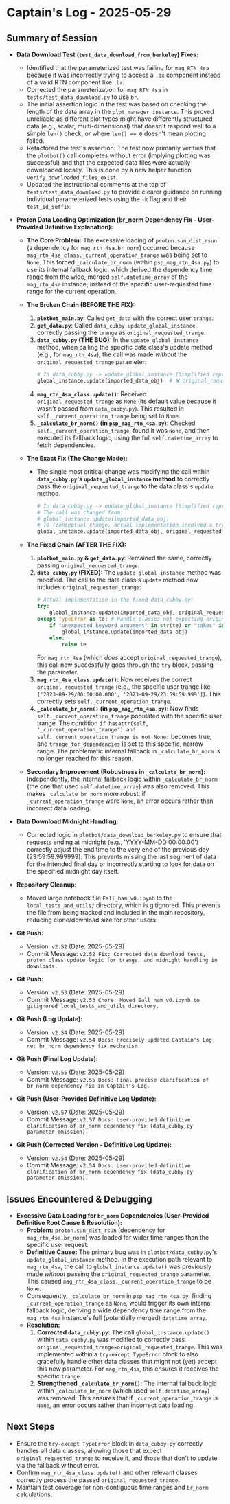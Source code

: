 # Captain's Log - 2025-05-29

## Summary of Session

- **Data Download Test (`test_data_download_from_berkeley`) Fixes:**
    - Identified that the parameterized test was failing for `mag_RTN_4sa` because it was incorrectly trying to access a `.bx` component instead of a valid RTN component like `.br`.
    - Corrected the parameterization for `mag_RTN_4sa` in `tests/test_data_download.py` to use `br`.
    - The initial assertion logic in the test was based on checking the length of the data array in the `plot_manager_instance`. This proved unreliable as different plot types might have differently structured data (e.g., scalar, multi-dimensional) that doesn't respond well to a simple `len()` check, or where `len() == 0` doesn't mean plotting failed.
    - Refactored the test's assertion: The test now primarily verifies that the `plotbot()` call completes without error (implying plotting was successful) and that the expected data files were actually downloaded locally. This is done by a new helper function `verify_downloaded_files_exist`.
    - Updated the instructional comments at the top of `tests/test_data_download.py` to provide clearer guidance on running individual parameterized tests using the `-k` flag and their `test_id_suffix`.

- **Proton Data Loading Optimization (br_norm Dependency Fix - User-Provided Definitive Explanation):**
    - **The Core Problem:** The excessive loading of `proton.sun_dist_rsun` (a dependency for `mag_rtn_4sa.br_norm`) occurred because `mag_rtn_4sa_class._current_operation_trange` was being set to `None`. This forced `_calculate_br_norm` (within `psp_mag_rtn_4sa.py`) to use its internal fallback logic, which derived the dependency time range from the wide, merged `self.datetime_array` of the `mag_rtn_4sa` instance, instead of the specific user-requested time range for the current operation.

    - **The Broken Chain (BEFORE THE FIX):**
        1.  **`plotbot_main.py`**: Called `get_data` with the correct user `trange`.
        2.  **`get_data.py`**: Called `data_cubby.update_global_instance`, correctly passing the `trange` as `original_requested_trange`.
        3.  **`data_cubby.py` (THE BUG):** In the `update_global_instance` method, when calling the specific data class's update method (e.g., for `mag_rtn_4sa`), the call was made *without* the `original_requested_trange` parameter:
            ```python
            # In data_cubby.py -> update_global_instance (Simplified representation of the problematic call path)
            global_instance.update(imported_data_obj)  # ❌ original_requested_trange was MISSING
            ```
        4.  **`mag_rtn_4sa_class.update()`**: Received `original_requested_trange` as `None` (its default value because it wasn't passed from `data_cubby.py`). This resulted in `self._current_operation_trange` being set to `None`.
        5.  **`_calculate_br_norm()` (in `psp_mag_rtn_4sa.py`)**: Checked `self._current_operation_trange`, found it was `None`, and then executed its fallback logic, using the full `self.datetime_array` to fetch dependencies.

    - **The Exact Fix (The Change Made):**
        - The single most critical change was modifying the call within **`data_cubby.py`'s `update_global_instance` method** to correctly pass the `original_requested_trange` to the data class's `update` method.
            ```python
            # In data_cubby.py -> update_global_instance (Simplified representation of the FIXED call path)
            # The call was changed from:
            # global_instance.update(imported_data_obj)
            # TO (conceptual change, actual implementation involved a try-except block):
            global_instance.update(imported_data_obj, original_requested_trange=original_requested_trange)
            ```

    - **The Fixed Chain (AFTER THE FIX):**
        1.  **`plotbot_main.py` & `get_data.py`**: Remained the same, correctly passing `original_requested_trange`.
        2.  **`data_cubby.py` (FIXED):** The `update_global_instance` method was modified. The call to the data class's `update` method now includes `original_requested_trange`:
            ```python
            # Actual implementation in the fixed data_cubby.py:
            try:
                global_instance.update(imported_data_obj, original_requested_trange=original_requested_trange)
            except TypeError as te: # Handle classes not expecting original_requested_trange
                if "unexpected keyword argument" in str(te) or "takes" in str(te):
                    global_instance.update(imported_data_obj)
                else:
                    raise te
            ```
            For `mag_rtn_4sa` (which *does* accept `original_requested_trange`), this call now successfully goes through the `try` block, passing the parameter.
        3.  **`mag_rtn_4sa_class.update()`**: Now receives the correct `original_requested_trange` (e.g., the specific user trange like `['2023-09-29/00:00:00.000', '2023-09-29/23:59:59.999']`). This correctly sets `self._current_operation_trange`.
        4.  **`_calculate_br_norm()` (in `psp_mag_rtn_4sa.py`)**: Now finds `self._current_operation_trange` populated with the specific user trange. The condition `if hasattr(self, '_current_operation_trange') and self._current_operation_trange is not None:` becomes true, and `trange_for_dependencies` is set to this specific, narrow range. The problematic internal fallback in `_calculate_br_norm` is no longer reached for this reason.

    - **Secondary Improvement (Robustness in `_calculate_br_norm`):** Independently, the internal fallback logic within `_calculate_br_norm` (the one that used `self.datetime_array`) was also removed. This makes `_calculate_br_norm` more robust: if `_current_operation_trange` were `None`, an error occurs rather than incorrect data loading.

- **Data Download Midnight Handling:**
    - Corrected logic in `plotbot/data_download_berkeley.py` to ensure that requests ending at midnight (e.g., 'YYYY-MM-DD 00:00:00') correctly adjust the end time to the very end of the previous day (23:59:59.999999). This prevents missing the last segment of data for the intended final day or incorrectly starting to look for data on the specified midnight day itself.

- **Repository Cleanup:**
    - Moved large notebook file `Eall_ham_v0.ipynb` to the `local_tests_and_utils/` directory, which is gitignored. This prevents the file from being tracked and included in the main repository, reducing clone/download size for other users.

- **Git Push:**
    - Version: `v2.52` (Date: 2025-05-29)
    - Commit Message: `v2.52 Fix: Corrected data download tests, proton class update logic for trange, and midnight handling in downloads.`

- **Git Push:**
    - Version: `v2.53` (Date: 2025-05-29)
    - Commit Message: `v2.53 Chore: Moved Eall_ham_v0.ipynb to gitignored local_tests_and_utils directory.`

- **Git Push (Log Update):**
    - Version: `v2.54` (Date: 2025-05-29)
    - Commit Message: `v2.54 Docs: Precisely updated Captain's Log re: br_norm dependency fix mechanism.`

- **Git Push (Final Log Update):**
    - Version: `v2.55` (Date: 2025-05-29)
    - Commit Message: `v2.55 Docs: Final precise clarification of br_norm dependency fix in Captain's Log.`

- **Git Push (User-Provided Definitive Log Update):**
    - Version: `v2.57` (Date: 2025-05-29)
    - Commit Message: `v2.57 Docs: User-provided definitive clarification of br_norm dependency fix (data_cubby.py parameter omission).`

- **Git Push (Corrected Version - Definitive Log Update):**
    - Version: `v2.54` (Date: 2025-05-29)
    - Commit Message: `v2.54 Docs: User-provided definitive clarification of br_norm dependency fix (data_cubby.py parameter omission).`

## Issues Encountered & Debugging

- **Excessive Data Loading for `br_norm` Dependencies (User-Provided Definitive Root Cause & Resolution):**
    - **Problem:** `proton.sun_dist_rsun` (dependency for `mag_rtn_4sa.br_norm`) was loaded for wider time ranges than the specific user request.
    - **Definitive Cause:** The primary bug was in `plotbot/data_cubby.py`'s `update_global_instance` method. In the execution path relevant to `mag_rtn_4sa`, the call to `global_instance.update()` was previously made *without* passing the `original_requested_trange` parameter. This caused `mag_rtn_4sa_class._current_operation_trange` to be `None`.
    - Consequently, `_calculate_br_norm` in `psp_mag_rtn_4sa.py`, finding `_current_operation_trange` as `None`, would trigger its own internal fallback logic, deriving a wide dependency time range from the `mag_rtn_4sa` instance's full (potentially merged) `datetime_array`.
    - **Resolution:**
        1.  **Corrected `data_cubby.py`:** The call `global_instance.update()` within `data_cubby.py` was modified to correctly pass `original_requested_trange=original_requested_trange`. This was implemented within a `try-except TypeError` block to also gracefully handle other data classes that might not (yet) accept this new parameter. For `mag_rtn_4sa`, this ensures it receives the specific `trange`.
        2.  **Strengthened `_calculate_br_norm()`:** The internal fallback logic within `_calculate_br_norm` (which used `self.datetime_array`) was removed. This ensures that if `_current_operation_trange` is `None`, an error occurs rather than incorrect data loading.

## Next Steps

- Ensure the `try-except TypeError` block in `data_cubby.py` correctly handles all data classes, allowing those that expect `original_requested_trange` to receive it, and those that don't to update via the fallback without error.
- Confirm `mag_rtn_4sa_class.update()` and other relevant classes correctly process the passed `original_requested_trange`.
- Maintain test coverage for non-contiguous time ranges and `br_norm` calculations. 